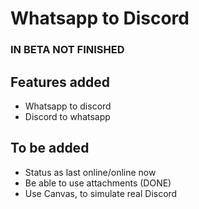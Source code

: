 # Whatsapp to Discord
### IN BETA NOT FINISHED

## Features added
- Whatsapp to discord
- Discord to whatsapp

## To be added
- Status as last online/online now
- Be able to use attachments (DONE)
- Use Canvas, to simulate real Discord
